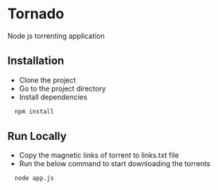 
# Tornado

Node js torrenting application


## Installation

- Clone the project
- Go to the project directory
- Install dependencies

```bash
  npm install 
```
    
## Run Locally

- Copy the magnetic links of torrent to links.txt file
- Run the below command to start downloading the torrents



```bash
  node app.js
```
